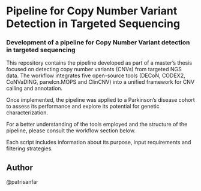 # Pipeline for Copy Number Variant Detection in Targeted Sequencing
### Development of a pipeline for Copy Number Variant detection in targeted sequencing

This repository contains the pipeline developed as part of a master’s thesis focused on detecting copy number variants (CNVs) from targeted NGS data. The workflow integrates five open-source tools (DECoN, CODEX2, CoNVaDING, panelcn.MOPS and ClinCNV) into a unified framework for CNV calling and annotation.

Once implemented, the pipeline was applied to a Parkinson’s disease cohort to assess its performance and explore its potential for genetic characterization.

For a better understanding of the tools employed and the structure of the pipeline, please consult the workflow section below.

Each script includes information about its purpose, input requirements and filtering strategies.

## Author
@patrisanfar
